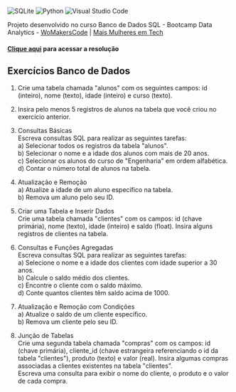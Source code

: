 
![SQLite](https://img.shields.io/badge/sqlite-%2307405e.svg?style=for-the-badge&logo=sqlite&logoColor=white) ![Python](https://img.shields.io/badge/python-3670A0?style=for-the-badge&logo=python&logoColor=ffdd54) ![Visual Studio Code](https://img.shields.io/badge/Visual%20Studio%20Code-0078d7.svg?style=for-the-badge&logo=visual-studio-code&logoColor=white)  

Projeto desenvolvido no curso Banco de Dados SQL - Bootcamp Data Analytics - [WoMakersCode](https://womakerscode.org/) | [Mais Mulheres em Tech](https://www.maismulheres.tech/)

#### [Clique aqui](https://github.com/ana-karine/wmc/blob/main/Banco%20de%20Dados%20SQL/exercicios.py) para acessar a resolução

## Exercícios Banco de Dados

1. Crie uma tabela chamada "alunos" com os seguintes campos: id (inteiro), nome (texto), idade (inteiro) e curso (texto).<br/>

2. Insira pelo menos 5 registros de alunos na tabela que você criou no exercício anterior.<br/>

3. Consultas Básicas<br/>
Escreva consultas SQL para realizar as seguintes tarefas:<br/>
a) Selecionar todos os registros da tabela "alunos".<br/>
b) Selecionar o nome e a idade dos alunos com mais de 20 anos.<br/>
c) Selecionar os alunos do curso de "Engenharia" em ordem alfabética.<br/>
d) Contar o número total de alunos na tabela.<br/>

4. Atualização e Remoção<br/>
a) Atualize a idade de um aluno específico na tabela.<br/>
b) Remova um aluno pelo seu ID.<br/>

5. Criar uma Tabela e Inserir Dados<br/>
Crie uma tabela chamada "clientes" com os campos: id (chave primária), nome (texto), idade (inteiro) e saldo (float). Insira alguns
registros de clientes na tabela.<br/>

6. Consultas e Funções Agregadas<br/>
Escreva consultas SQL para realizar as seguintes tarefas:<br/>
a) Selecione o nome e a idade dos clientes com idade superior a 30 anos.<br/>
b) Calcule o saldo médio dos clientes.<br/>
c) Encontre o cliente com o saldo máximo.<br/>
d) Conte quantos clientes têm saldo acima de 1000.

7. Atualização e Remoção com Condições<br/>
a) Atualize o saldo de um cliente específico.<br/>
b) Remova um cliente pelo seu ID.<br/>

8. Junção de Tabelas<br/>
Crie uma segunda tabela chamada "compras" com os campos: id (chave primária), cliente_id (chave estrangeira referenciando o id
da tabela "clientes"), produto (texto) e valor (real). Insira algumas compras associadas a clientes existentes na tabela "clientes".<br/>
Escreva uma consulta para exibir o nome do cliente, o produto e o valor de cada compra.
